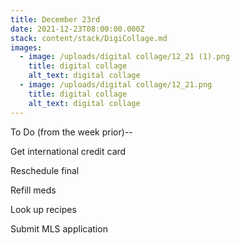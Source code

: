 ```yaml
---
title: December 23rd
date: 2021-12-23T08:00:00.000Z
stack: content/stack/DigiCollage.md
images:
  - image: /uploads/digital collage/12_21 (1).png
    title: digital collage
    alt_text: digital collage
  - image: /uploads/digital collage/12_21.png
    title: digital collage
    alt_text: digital collage
---
```


To Do (from the week prior)--

Get international credit card

Reschedule final

Refill meds

Look up recipes

Submit MLS application
